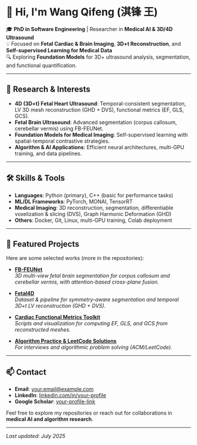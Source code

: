 # 👋 Hi, I'm Wang Qifeng (淇锋 王)

🎓 **PhD in Software Engineering** | Researcher in **Medical AI & 3D/4D Ultrasound**  
💡 Focused on **Fetal Cardiac & Brain Imaging**, **3D+t Reconstruction**, and **Self-supervised Learning for Medical Data**  
🔍 Exploring **Foundation Models** for 3D+ ultrasound analysis, segmentation, and functional quantification.

---

## 🔬 Research & Interests
- **4D (3D+t) Fetal Heart Ultrasound**: Temporal-consistent segmentation, LV 3D mesh reconstruction (GHD + DVS), functional metrics (EF, GLS, GCS).  
- **Fetal Brain Ultrasound**: Advanced segmentation (corpus callosum, cerebellar vermis) using FB-FEUNet.  
- **Foundation Models for Medical Imaging**: Self-supervised learning with spatial-temporal contrastive strategies.  
- **Algorithm & AI Applications**: Efficient neural architectures, multi-GPU training, and data pipelines.

---

## 🛠 Skills & Tools
- **Languages**: Python (primary), C++ (basic for performance tasks)  
- **ML/DL Frameworks**: PyTorch, MONAI, TensorRT  
- **Medical Imaging**: 3D reconstruction, segmentation, differentiable voxelization & slicing (DVS), Graph Harmonic Deformation (GHD)  
- **Others**: Docker, Git, Linux, multi-GPU training, Colab deployment

---

## 📌 Featured Projects
Here are some selected works (more in the repositories):

- [**FB-FEUNet**](https://github.com/your-username/FB-FEUNet)  
  *3D multi-view fetal brain segmentation for corpus callosum and cerebellar vermis, with attention-based cross-plane fusion.*

- [**Fetal4D**](https://github.com/your-username/Fetal4D)  
  *Dataset & pipeline for symmetry-aware segmentation and temporal 3D+t LV reconstruction (GHD + DVS).*

- [**Cardiac Functional Metrics Toolkit**](https://github.com/your-username/CardiacMetrics)  
  *Scripts and visualization for computing EF, GLS, and GCS from reconstructed meshes.*

- [**Algorithm Practice & LeetCode Solutions**](https://github.com/your-username/Algo-Notes)  
  *For interviews and algorithmic problem solving (ACM/LeetCode).*

---

## 📫 Contact
- **Email**: your.email@example.com  
- **LinkedIn**: [linkedin.com/in/your-profile](https://linkedin.com/in/your-profile)  
- **Google Scholar**: [your-profile-link](https://scholar.google.com/)  

Feel free to explore my repositories or reach out for collaborations in **medical AI and algorithm research**.

---
*Last updated: July 2025*
